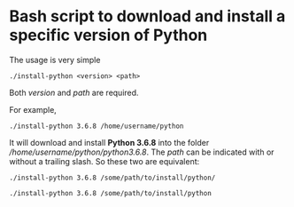 # Bash script to download and install a specific version of Python

The usage is very simple

```shell
./install-python <version> <path>
```

Both _version_ and _path_ are required.

For example,

```shell
./install-python 3.6.8 /home/username/python
```

It will download and install **Python 3.6.8** into the folder _/home/username/python/python3.6.8_. The _path_ can be indicated with or without a trailing slash. So these two are equivalent:

```shell
./install-python 3.6.8 /some/path/to/install/python/
```

```shell
./install-python 3.6.8 /some/path/to/install/python
```
